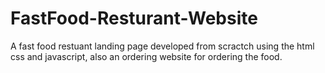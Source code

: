 # FastFood-Resturant-Website
A fast food restuant landing page developed from scractch using the html css and javascript, also an ordering website for ordering the food. 
